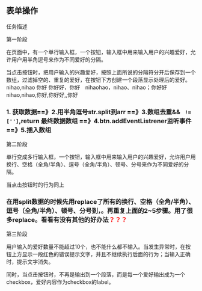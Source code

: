 ## 表单操作
任务描述

第一阶段

在页面中，有一个单行输入框，一个按钮，输入框中用来输入用户的兴趣爱好，允许用户用半角逗号来作为不同爱好的分隔。

当点击按钮时，把用户输入的兴趣爱好，按照上面所说的分隔符分开后保存到一个数组，过滤掉空的、重复的爱好，在按钮下方创建一个段落显示处理后的爱好。
nihao,nihao 你好
你好好，你好　nihaohao，nihao、nihao；你好好
nihao,nihao,你好,你好好,,你好

### 1. 获取数据==》2.用半角逗号str.split到arr  ==》3.数组去重&& ` != ['']`,return 最终数据数组 ==》4.btn.addEventListrener监听事件 ==》5.插入数组

第二阶段

单行变成多行输入框，一个按钮，输入框中用来输入用户的兴趣爱好，允许用户用换行、空格（全角/半角）、逗号（全角/半角）、顿号、分号来作为不同爱好的分隔。

当点击按钮时的行为同上
### 在用split数据的时候先用replace了所有的换行、空格（全角/半角）、逗号（全角/半角）、顿号、分号到，。再重复上面的2~5步骤。用了很多replace。看看有没有其他的好办法<font color= red>？？？</font>

第三阶段

用户输入的爱好数量不能超过10个，也不能什么都不输入。当发生异常时，在按钮上方显示一段红色的错误提示文字，并且不继续执行后面的行为；当输入正确时，提示文字消失。

同时，当点击按钮时，不再是输出到一个段落，而是每一个爱好输出成为一个checkbox，爱好内容作为checkbox的label。